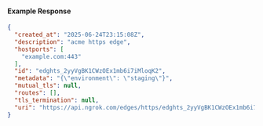 <!-- Code generated for API Clients. DO NOT EDIT. -->

#### Example Response

```json
{
  "created_at": "2025-06-24T23:15:08Z",
  "description": "acme https edge",
  "hostports": [
    "example.com:443"
  ],
  "id": "edghts_2yyVgBK1CWzOEx1mb6i7iMloqK2",
  "metadata": "{\"environment\": \"staging\"}",
  "mutual_tls": null,
  "routes": [],
  "tls_termination": null,
  "uri": "https://api.ngrok.com/edges/https/edghts_2yyVgBK1CWzOEx1mb6i7iMloqK2"
}
```

